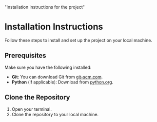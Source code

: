 "Installation instructions for the project" 

# Installation Instructions

Follow these steps to install and set up the project on your local machine.

## Prerequisites

Make sure you have the following installed:
- **Git**: You can download Git from [git-scm.com](https://git-scm.com/downloads).
- **Python** (if applicable): Download from [python.org](https://www.python.org/downloads/).

## Clone the Repository

1. Open your terminal.
2. Clone the repository to your local machine.
